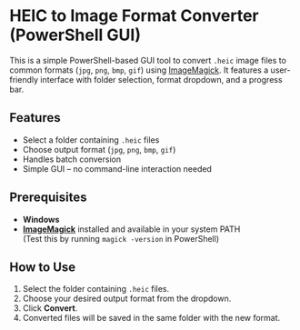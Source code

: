 # HEIC to Image Format Converter (PowerShell GUI)
This is a simple PowerShell-based GUI tool to convert `.heic` image files to common formats (`jpg`, `png`, `bmp`, `gif`) using [ImageMagick](https://imagemagick.org). It features a user-friendly interface with folder selection, format dropdown, and a progress bar.

## Features
- Select a folder containing `.heic` files
- Choose output format (`jpg`, `png`, `bmp`, `gif`)
- Handles batch conversion
- Simple GUI – no command-line interaction needed

## Prerequisites
- **Windows**
- **[ImageMagick](https://imagemagick.org/script/download.php)** installed and available in your system PATH  
  (Test this by running `magick -version` in PowerShell)

## How to Use
1. Select the folder containing `.heic` files.
2. Choose your desired output format from the dropdown.
3. Click **Convert**.
4. Converted files will be saved in the same folder with the new format.

